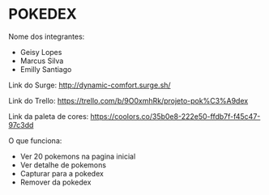 # POKEDEX

Nome dos integrantes: 
- Geisy Lopes
- Marcus Silva
- Emilly Santiago

Link do Surge: http://dynamic-comfort.surge.sh/

Link do Trello: https://trello.com/b/9O0xmhRk/projeto-pok%C3%A9dex

Link da paleta de cores: https://coolors.co/35b0e8-222e50-ffdb7f-f45c47-97c3dd

O que funciona:
- Ver 20 pokemons na pagina inicial
- Ver detalhe de pokemons
- Capturar para a pokedex
- Remover da pokedex
